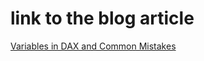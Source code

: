 # link  to the blog article
[Variables in DAX and Common Mistakes](https://sergiomurru.com/2020/12/13/variables-in-dax-and-common-mistakes/)
